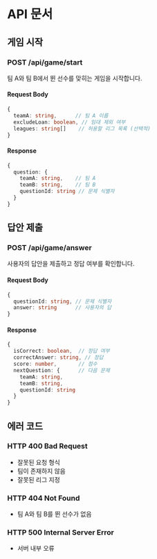 # API 문서

## 게임 시작

### POST /api/game/start
팀 A와 팀 B에서 뛴 선수를 맞히는 게임을 시작합니다.

#### Request Body
```typescript
{
  teamA: string,      // 팀 A 이름
  excludeLoan: boolean, // 임대 제외 여부
  leagues: string[]    // 허용할 리그 목록 (선택적)
}
```

#### Response
```typescript
{
  question: {
    teamA: string,    // 팀 A
    teamB: string,    // 팀 B
    questionId: string // 문제 식별자
  }
}
```

## 답안 제출

### POST /api/game/answer
사용자의 답안을 제출하고 정답 여부를 확인합니다.

#### Request Body
```typescript
{
  questionId: string, // 문제 식별자
  answer: string      // 사용자의 답
}
```

#### Response
```typescript
{
  isCorrect: boolean,  // 정답 여부
  correctAnswer: string, // 정답
  score: number,       // 점수
  nextQuestion: {      // 다음 문제
    teamA: string,
    teamB: string,
    questionId: string
  }
}
```

## 에러 코드

### HTTP 400 Bad Request
- 잘못된 요청 형식
- 팀이 존재하지 않음
- 잘못된 리그 지정

### HTTP 404 Not Found
- 팀 A와 팀 B를 뛴 선수가 없음

### HTTP 500 Internal Server Error
- 서버 내부 오류
